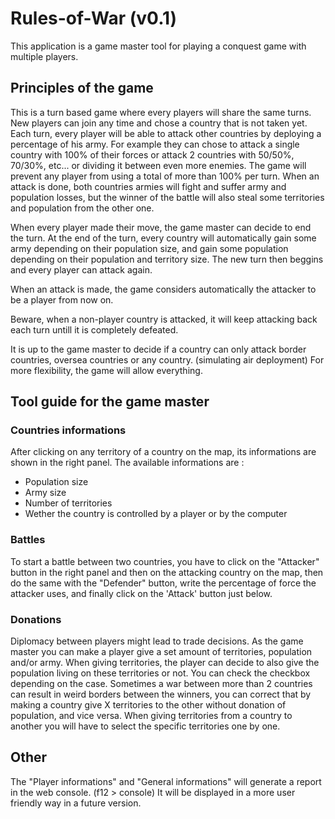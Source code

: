 # Rules-of-War (v0.1)

This application is a game master tool for playing a conquest game with multiple players. 


## Principles of the game

This is a turn based game where every players will share the same turns. New players can join any time and chose a country that is not taken yet.
Each turn, every player will be able to attack other countries by deploying a percentage of his army. For example they can chose to attack a single country with 100% of their forces or attack 2 countries with 50/50%, 70/30%, etc... or dividing it between even more enemies. The game will prevent any player from using a total of more than 100% per turn.
When an attack is done, both countries armies will fight and suffer army and population losses, but the winner of the battle will also steal some territories and population from the other one.

When every player made their move, the game master can decide to end the turn. At the end of the turn, every country will automatically gain some army depending on their population size, and gain some population depending on their population and territory size. The new turn then beggins and every player can attack again.

When an attack is made, the game considers automatically the attacker to be a player from now on.

Beware, when a non-player country is attacked, it will keep attacking back each turn untill it is completely defeated.

It is up to the game master to decide if a country can only attack border countries, oversea countries or any country. (simulating air deployment) For more flexibility, the game will allow everything.

## Tool guide for the game master

### Countries informations

After clicking on any territory of a country on the map, its informations are shown in the right panel.
The available informations are :
- Population size
- Army size
- Number of territories
- Wether the country is controlled by a player or by the computer

### Battles

To start a battle between two countries, you have to click on the "Attacker" button in the right panel and then on the attacking country on the map, then do the same with the "Defender" button, write the percentage of force the attacker uses, and finally click on the 'Attack' button just below. 

### Donations

Diplomacy between players might lead to trade decisions. As the game master you can make a player give a set amount of territories, population and/or army. When giving territories, the player can decide to also give the population living on these territories or not. You can check the checkbox depending on the case.
Sometimes a war between more than 2 countries can result in weird borders between the winners, you can correct that by making a country give X territories to the other without donation of population, and vice versa.
When giving territories from a country to another you will have to select the specific territories one by one.

## Other

The "Player informations" and "General informations" will generate a report in the web console. (f12 > console)
It will be displayed in a more user friendly way in a future version.